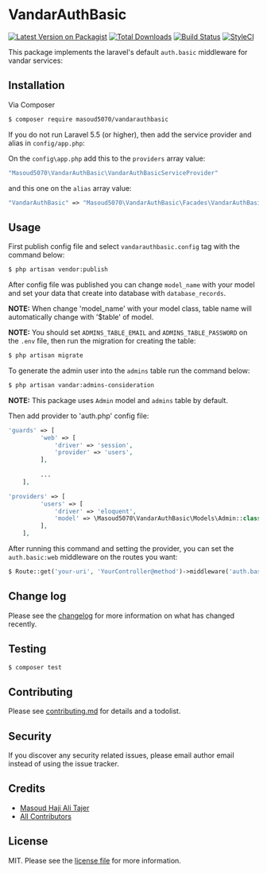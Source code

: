 # VandarAuthBasic

[![Latest Version on Packagist][ico-version]][link-packagist]
[![Total Downloads][ico-downloads]][link-downloads]
[![Build Status][ico-travis]][link-travis]
[![StyleCI][ico-styleci]][link-styleci]

This package implements the laravel's default `auth.basic` middleware for vandar services:

## Installation

Via Composer

```bash
$ composer require masoud5070/vandarauthbasic
```

If you do not run Laravel 5.5 (or higher), then add the service provider and alias in `config/app.php`:

On the `config\app.php` add this to the `providers` array value:

```php
"Masoud5070\VandarAuthBasic\VandarAuthBasicServiceProvider"
```

and this one on the `alias` array value:  

```php
"VandarAuthBasic" => "Masoud5070\VandarAuthBasic\Facades\VandarAuthBasic"
```

## Usage

First publish config file and select `vandarauthbasic.config` tag with the command below:

```bash
$ php artisan vendor:publish
```

After config file was published you can change `model_name` with your model and set your data that create into database with `database_records`.

**NOTE:** When change 'model_name' with your model class, table name will automatically change with '$table' of model. 

**NOTE:** You should set `ADMINS_TABLE_EMAIL` and `ADMINS_TABLE_PASSWORD` on the `.env` file, then run the migration for creating the table:   

```bash
$ php artisan migrate
```

To generate the admin user into the `admins` table run the command below:  

```bash
$ php artisan vandar:admins-consideration
```

**NOTE:** This package uses `Admin` model and `admins` table by default.  

Then add provider to 'auth.php' config file:

```php
'guards' => [
         'web' => [
             'driver' => 'session',
             'provider' => 'users',
         ],
    
         ...
    ],   

'providers' => [
         'users' => [
             'driver' => 'eloquent',
             'model' => \Masoud5070\VandarAuthBasic\Models\Admin::class,
         ],
    ],
```


After running this command and setting the provider, you can set the `auth.basic:web` middleware on the routes you want:  

```php
$ Route::get('your-uri', 'YourController@method')->middleware('auth.basic:web');
```

## Change log

Please see the [changelog](changelog.md) for more information on what has changed recently.

## Testing

``` bash
$ composer test
```

## Contributing

Please see [contributing.md](contributing.md) for details and a todolist.

## Security

If you discover any security related issues, please email author email instead of using the issue tracker.

## Credits

- [Masoud Haji Ali Tajer][link-author]
- [All Contributors][link-contributors]

## License

MIT. Please see the [license file](license.md) for more information.

[ico-version]: https://img.shields.io/packagist/v/masoud5070/vandarauthbasic.svg?style=flat-square
[ico-downloads]: https://img.shields.io/packagist/dt/masoud5070/vandarauthbasic.svg?style=flat-square
[ico-travis]: https://img.shields.io/travis/masoud5070/vandarauthbasic/master.svg?style=flat-square
[ico-styleci]: https://styleci.io/repos/12345678/shield

[link-packagist]: https://packagist.org/packages/masoud5070/vandarauthbasic
[link-downloads]: https://packagist.org/packages/masoud5070/vandarauthbasic
[link-travis]: https://travis-ci.org/masoud5070/vandarauthbasic
[link-styleci]: https://styleci.io/repos/12345678
[link-author]: https://github.com/masoud5070
[link-contributors]: ../../contributors

